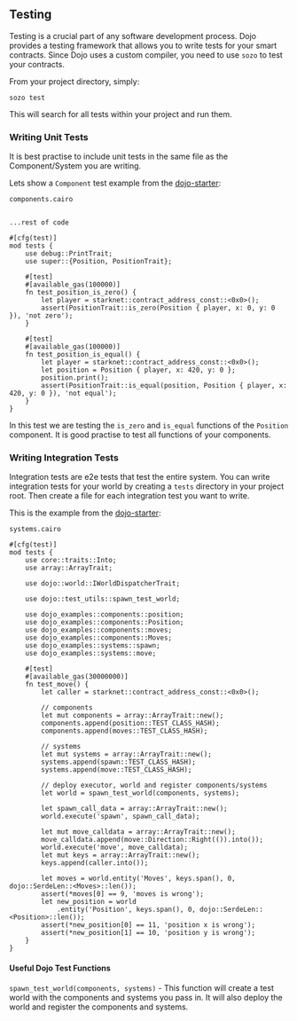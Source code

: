 ## Testing

Testing is a crucial part of any software development process. Dojo provides a testing framework that allows you to write tests for your smart contracts. Since Dojo uses a custom compiler, you need to use `sozo` to test your contracts.

From your project directory, simply:

```shell
sozo test
```

This will search for all tests within your project and run them.


### Writing Unit Tests

It is best practise to include unit tests in the same file as the Component/System you are writing.

Lets show a `Component` test example from the [dojo-starter](https://github.com/dojoengine/dojo-starter):

`components.cairo`
```rust,ignore

...rest of code

#[cfg(test)]
mod tests {
    use debug::PrintTrait;
    use super::{Position, PositionTrait};

    #[test]
    #[available_gas(100000)]
    fn test_position_is_zero() {
        let player = starknet::contract_address_const::<0x0>();
        assert(PositionTrait::is_zero(Position { player, x: 0, y: 0 }), 'not zero');
    }

    #[test]
    #[available_gas(100000)]
    fn test_position_is_equal() {
        let player = starknet::contract_address_const::<0x0>();
        let position = Position { player, x: 420, y: 0 };
        position.print();
        assert(PositionTrait::is_equal(position, Position { player, x: 420, y: 0 }), 'not equal');
    }
}

```

In this test we are testing the `is_zero` and `is_equal` functions of the `Position` component. It is good practise to test all functions of your components.


### Writing Integration Tests

Integration tests are e2e tests that test the entire system. You can write integration tests for your world by creating a `tests` directory in your project root. Then create a file for each integration test you want to write.

This is the example from the [dojo-starter](https://github.com/dojoengine/dojo-starter):

`systems.cairo`
```rust,ignore
#[cfg(test)]
mod tests {
    use core::traits::Into;
    use array::ArrayTrait;

    use dojo::world::IWorldDispatcherTrait;

    use dojo::test_utils::spawn_test_world;

    use dojo_examples::components::position;
    use dojo_examples::components::Position;
    use dojo_examples::components::moves;
    use dojo_examples::components::Moves;
    use dojo_examples::systems::spawn;
    use dojo_examples::systems::move;

    #[test]
    #[available_gas(30000000)]
    fn test_move() {
        let caller = starknet::contract_address_const::<0x0>();

        // components
        let mut components = array::ArrayTrait::new();
        components.append(position::TEST_CLASS_HASH);
        components.append(moves::TEST_CLASS_HASH);

        // systems
        let mut systems = array::ArrayTrait::new();
        systems.append(spawn::TEST_CLASS_HASH);
        systems.append(move::TEST_CLASS_HASH);

        // deploy executor, world and register components/systems
        let world = spawn_test_world(components, systems);

        let spawn_call_data = array::ArrayTrait::new();
        world.execute('spawn', spawn_call_data);

        let mut move_calldata = array::ArrayTrait::new();
        move_calldata.append(move::Direction::Right(()).into());
        world.execute('move', move_calldata);
        let mut keys = array::ArrayTrait::new();
        keys.append(caller.into());

        let moves = world.entity('Moves', keys.span(), 0, dojo::SerdeLen::<Moves>::len());
        assert(*moves[0] == 9, 'moves is wrong');
        let new_position = world
            .entity('Position', keys.span(), 0, dojo::SerdeLen::<Position>::len());
        assert(*new_position[0] == 11, 'position x is wrong');
        assert(*new_position[1] == 10, 'position y is wrong');
    }
}
```

#### Useful Dojo Test Functions

`spawn_test_world(components, systems)` - This function will create a test world with the components and systems you pass in. It will also deploy the world and register the components and systems.

